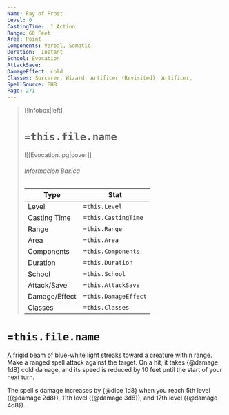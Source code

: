 ```yaml
---
Name: Ray of Frost
Level: 0
CastingTime:  1 Action 
Range: 60 Feet
Area: Point
Components: Verbal, Somatic, 
Duration:  Instant  
School: Evocation
AttackSave: 
DamageEffect: cold
Classes: Sorcerer, Wizard, Artificer (Revisited), Artificer, 
SpellSource: PHB
Page: 271
---
```


>[!infobox|left]
># `=this.file.name`
>![[Evocation.jpg|cover]]
> ###### Información Basica
> Type |  Stat |
> ---|---|
> Level | `=this.Level` |
> Casting Time | `=this.CastingTime` |
> Range | `=this.Range` |
> Area | `=this.Area` |
> Components | `=this.Components` |
> Duration | `=this.Duration` |
> School | `=this.School` |
> Attack/Save | `=this.AttackSave` |
> Damage/Effect | `=this.DamageEffect` |
> Classes | `=this.Classes` |

# `=this.file.name`
A frigid beam of blue-white light streaks toward a creature within range. Make a ranged spell attack against the target. On a hit, it takes {@damage 1d8} cold damage, and its speed is reduced by 10 feet until the start of your next turn.

The spell&#x27;s damage increases by {@dice 1d8} when you reach 5th level ({@damage 2d8}), 11th level ({@damage 3d8}), and 17th level ({@damage 4d8}).



 


 


